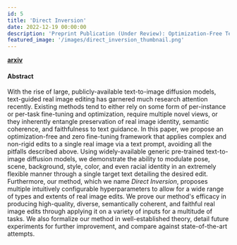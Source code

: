 ```yaml
---
id: 5
title: 'Direct Inversion'
date: 2022-12-19 00:00:00
description: 'Preprint Publication (Under Review): Optimization-Free Text-Driven Real Image Editing with Diffusion Models.'
featured_image: '/images/direct_inversion_thumbnail.png'
---
```

**[arxiv](https://arxiv.org/abs/2211.07825)**
#### Abstract
With the rise of large, publicly-available text-to-image diffusion models, text-guided real image editing has garnered much research attention recently. Existing methods tend to either rely on some form of per-instance or per-task fine-tuning and optimization, require multiple novel views, or they inherently entangle preservation of real image identity, semantic coherence, and faithfulness to text guidance. In this paper, we propose an optimization-free and zero fine-tuning framework that applies complex and non-rigid edits to a single real image via a text prompt, avoiding all the pitfalls described above. Using widely-available generic pre-trained text-to-image diffusion models, we demonstrate the ability to modulate pose, scene, background, style, color, and even racial identity in an extremely flexible manner through a single target text detailing the desired edit. Furthermore, our method, which we name *Direct Inversion*, proposes multiple intuitively configurable hyperparameters to allow for a wide range of types and extents of real image edits. We prove our method's efficacy in producing high-quality, diverse, semantically coherent, and faithful real image edits through applying it on a variety of inputs for a multitude of tasks. We also formalize our method in well-established theory, detail future experiments for further improvement, and compare against state-of-the-art attempts.